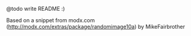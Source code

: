 @todo write README :)

Based on a snippet from modx.com (http://modx.com/extras/package/randomimage10a) by MikeFairbrother